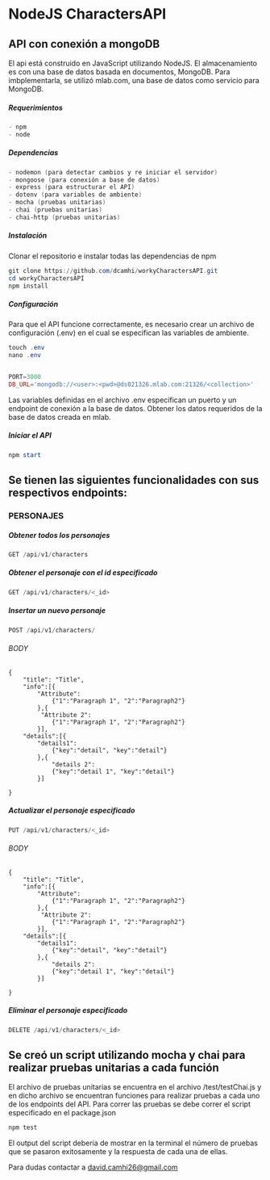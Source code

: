 # NodeJS CharactersAPI


## API con conexión a mongoDB 

El api está construido en JavaScript utilizando NodeJS. El almacenamiento es con una base de datos basada en documentos, MongoDB. Para imbplementarla, se utilizó mlab.com, una base de datos como servicio para MongoDB.

##### Requerimientos

```powershell
- npm
- node
```

##### Dependencias

```powershell
- nodemon (para detectar cambios y re iniciar el servidor)
- mongoose (para conexión a base de datos)
- express (para estructurar el API)
- dotenv (para variables de ambiente)
- mocha (pruebas unitarias)
- chai (pruebas unitarias)
- chai-http (pruebas unitarias)
```

##### Instalación
Clonar el repositorio e instalar todas las dependencias de npm

```powershell
git clone https://github.com/dcamhi/workyCharactersAPI.git
cd workyCharactersAPI
npm install
```

##### Configuración

Para que el API funcione correctamente, es necesario crear un archivo de configuración (.env) en el cual se especifican las variables de ambiente.

```powershell
touch .env
nano .env


PORT=3000
DB_URL='mongodb://<user>:<pwd>@ds021326.mlab.com:21326/<collection>'
```
Las variables definidas en el archivo .env especifican un puerto y un endpoint de conexión a la base de datos. Obtener los datos requeridos de la base de datos creada en mlab.

##### Iniciar el API

```powershell
npm start
```

## Se tienen las siguientes funcionalidades con sus respectivos endpoints:

### PERSONAJES

##### Obtener todos los personajes

```powershell
GET /api/v1/characters
```

##### Obtener el personaje con el id especificado

```powershell
GET /api/v1/characters/<_id>
```

##### Insertar un nuevo personaje

```powershell
POST /api/v1/characters/ 
```
###### BODY
```
{
    "title": "Title",
    "info":[{
        "Attribute":
            {"1":"Paragraph 1", "2":"Paragraph2"}
        },{
         "Attribute 2":
            {"1":"Paragraph 1", "2":"Paragraph2"}
        }],
    "details":[{
        "details1":
            {"key":"detail", "key":"detail"}
        },{
            "details 2":
            {"key":"detail 1", "key":"detail"}
        }]

}
```

##### Actualizar el personaje especificado

```powershell
PUT /api/v1/characters/<_id> 
```
###### BODY
```
{
    "title": "Title",
    "info":[{
        "Attribute":
            {"1":"Paragraph 1", "2":"Paragraph2"}
        },{
         "Attribute 2":
            {"1":"Paragraph 1", "2":"Paragraph2"}
        }],
    "details":[{
        "details1":
            {"key":"detail", "key":"detail"}
        },{
            "details 2":
            {"key":"detail 1", "key":"detail"}
        }]

}
```


##### Eliminar el personaje especificado

```powershell
DELETE /api/v1/characters/<_id>
```

## Se creó un script utilizando mocha y chai para realizar pruebas unitarias a cada función

El archivo de pruebas unitarias se encuentra en el archivo /test/testChai.js y en dicho archivo se encuentran funciones para realizar pruebas a cada uno de los endpoints del API.
Para correr las pruebas se debe correr el script especificado en el package.json

```powershell
npm test
```
El output del script debería de mostrar en la terminal el número de pruebas que se pasaron exitosamente y la respuesta de cada una de ellas.
<br>

Para dudas contactar a [david.camhi26@gmail.com](mailto:david.camhi26@gmail.com)
